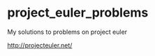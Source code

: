 project_euler_problems
======================

My solutions to problems on project euler

http://projecteuler.net/
